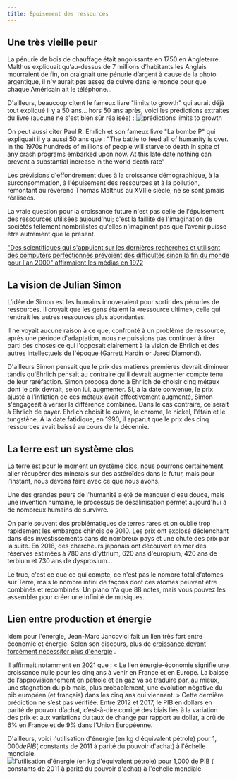 ```yaml
---
title: Épuisement des ressources
---
```


## Une très vieille peur

La pénurie de bois de chauffage était angoissante en 1750 en Angleterre. Malthus expliquait qu’au-dessus de 7 millions
d’habitants les Anglais mourraient de fin, on craignait une pénurie d’argent à cause de la photo argentique, il n'y
aurait pas assez de cuivre dans le monde pour que chaque Américain ait le téléphone...

D'ailleurs, beaucoup citent le fameux livre "limits to growth" qui aurait déjà tout expliqué il y a 50 ans... hors 50
ans après, voici les prédictions extraites du livre (aucune ne s'est bien sûr réalisée) :
![prédictions limits to growth](prediction_limits_to_growth.jpeg)

On peut aussi citer Paul R. Ehrlich et son fameux livre "La bombe P" qui expliquait il y a aussi 50 ans que :
"The battle to feed all of humanity is over. In the 1970s hundreds of millions of people will starve to death in spite
of any crash programs embarked upon now. At this late date nothing can prevent a substantial increase in the world death
rate"

Les prévisions d'effondrement dues à la croissance démographique, à la surconsommation, à l'épuisement des ressources et
à la pollution, remontant au révérend Thomas Malthus au XVIIIe siècle, ne se sont jamais réalisées.

La vraie question pour la croissance future n'est pas celle de l'épuisement des ressources utilisées aujourd'hui; c'est
la faillite de l'imagination de sociétés tellement nombrilistes qu'elles n'imaginent pas que l'avenir puisse être
autrement que le présent.

["Des scientifiques qui s'appuient sur les dernières recherches et utilisent des computers perfectionnés prévoient des
difficultés sinon la fin du monde pour l'an 2000" affirmaient les médias en 1972](https://twitter.com/JL7508/status/1314967415214792704)

## La vision de Julian Simon

L'idée de Simon est les humains innoveraient pour sortir des pénuries de ressources. Il croyait que les gens étaient
la «ressource ultime», celle qui rendrait les autres ressources plus abondantes.

Il ne voyait aucune raison à ce que, confronté à un problème de ressource, après une période d'adaptation, nous ne
puissions pas continuer à tirer parti des choses ce qui l'opposait clairement à la vision de Ehrlich et des autres
intellectuels de l'époque (Garrett Hardin or Jared Diamond).

D'ailleurs Simon pensait que le prix des matières premières devrait diminuer tandis qu'Ehrlich pensait au contraire
qu'il devrait augmenter compte tenu de leur raréfaction. Simon proposa donc à Ehrlich de choisir cinq métaux dont le
prix devrait, selon lui, augmenter. Si, à la date convenue, le prix ajusté à l'inflation de ces métaux avait
effectivement augmenté, Simon s'engageait à verser la différence combinée. Dans le cas contraire, ce serait à Ehrlich de
payer. Ehrlich choisit le cuivre, le chrome, le nickel, l'étain et le tungstène. À la date fatidique, en 1990, il
apparut que le prix des cinq ressources avait baissé au cours de la décennie.

## La terre est un système clos

La terre est pour le moment un système clos, nous pourrons certainement aller récupérer des minerais sur des astéroïdes
dans le futur, mais pour l'instant, nous devons faire avec ce que nous avons.

Une des grandes peurs de l'humanité a été de manquer d'eau douce, mais une invention humaine, le processus de
désalinisation permet aujourd'hui à de nombreux humains de survivre.

On parle souvent des problématiques de terres rares et on oublie trop rapidement les embargos chinois de 2010. Les prix
ont explosé déclenchant dans des investissements dans de nombreux pays et une chute des prix par la suite. En 2018, des
chercheurs japonais ont découvert en mer des réserves estimées à 780 ans d'yttrium, 620 ans d'europium, 420 ans de
terbium et 730 ans de dysprosium...

Le truc, c'est ce que ce qui compte, ce n'est pas le nombre total d'atomes sur Terre, mais le nombre infini de façons
dont ces atomes peuvent être combinés et recombinés. Un piano n'a que 88 notes, mais vous pouvez les assembler pour
créer une infinité de musiques.

## Lien entre production et énergie

Idem pour l'énergie, Jean-Marc Jancovici fait un lien très fort entre économie et énergie. Selon son discours, plus
de [croissance devant forcément nécessiter plus d'énergie](https://www.fairementirleschiffres.com/post/le-meilleur-mod%C3%A8le-macro%C3%A9conomique-du-monde)
.

Il affirmait notamment en 2021 que : « Le lien énergie-économie signifie une croissance nulle pour les cinq ans à
venir en France et en Europe. La baisse de l’approvisionnement en pétrole et en gaz va se traduire par, au mieux,
une stagnation du pib mais, plus probablement, une évolution négative du pib européen (et français) dans les cinq ans
qui viennent. » Cette dernière prédiction ne s’est pas vérifiée. Entre 2012 et 2017, le PIB en dollars en parité de
pouvoir d’achat, c’est-à-dire corrigé des biais liés à la variation des prix et aux variations du taux de change par
rapport au dollar, a crû de 6% en France et de 9% dans l’Union Européenne.

D'ailleurs, voici l'utilisation d'énergie (en kg d'équivalent pétrole) pour $1,000 de PIB ($ constants de 2011 à parité
du pouvoir d'achat) à l'échelle mondiale.
![ l'utilisation d'énergie (en kg d'équivalent pétrole) pour $1,000 de PIB ($ constants de 2011 à parité
du pouvoir d'achat) à l'échelle mondiale](croissance_et_petrole.png)


